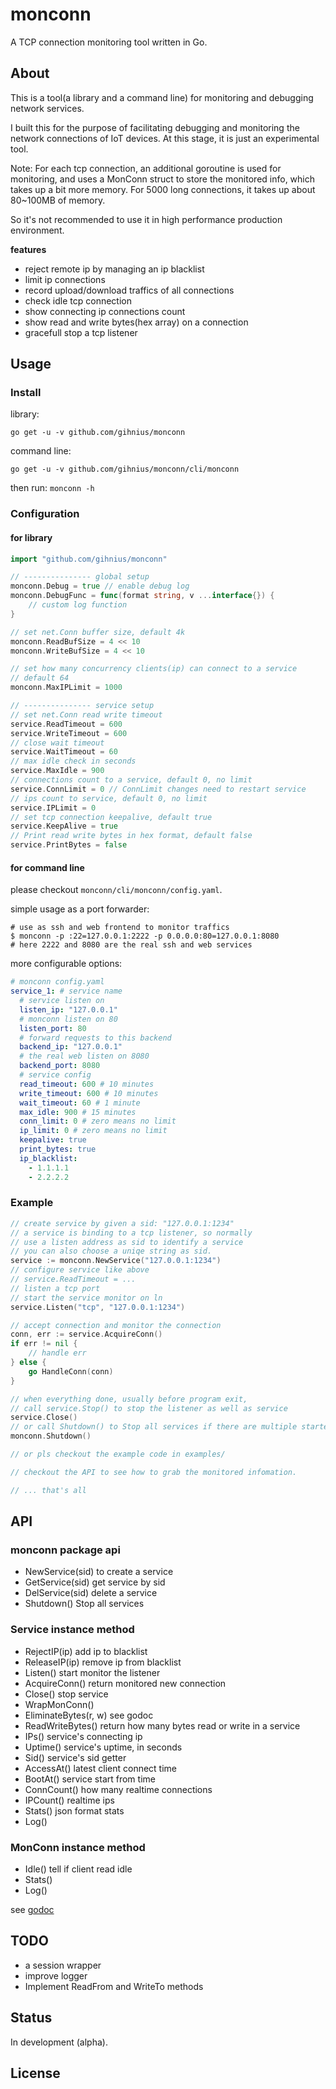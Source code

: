 # monconn

A TCP connection monitoring tool written in Go.

## About

This is a tool(a library and a command line) for monitoring and debugging network services.

I built this for the purpose of facilitating debugging and monitoring the network connections of IoT devices. At this stage, it is just an experimental tool.

Note: For each tcp connection, an additional goroutine is used for monitoring, and uses a MonConn struct to store the monitored info, which takes up a bit more memory. For 5000 long connections, it takes up about 80~100MB of memory.

So it's not recommended to use it in high performance production environment.

**features**

- reject remote ip by managing an ip blacklist
- limit ip connections
- record upload/download traffics of all connections
- check idle tcp connection
- show connecting ip connections count
- show read and write bytes(hex array) on a connection
- gracefull stop a tcp listener

## Usage

### Install

library:

`go get -u -v github.com/gihnius/monconn`

command line:

`go get -u -v github.com/gihnius/monconn/cli/monconn`

then run: `monconn -h`

### Configuration

#### for library

``` go
import "github.com/gihnius/monconn"

// --------------- global setup
monconn.Debug = true // enable debug log
monconn.DebugFunc = func(format string, v ...interface{}) {
    // custom log function
}

// set net.Conn buffer size, default 4k
monconn.ReadBufSize = 4 << 10
monconn.WriteBufSize = 4 << 10

// set how many concurrency clients(ip) can connect to a service
// default 64
monconn.MaxIPLimit = 1000

// --------------- service setup
// set net.Conn read write timeout
service.ReadTimeout = 600
service.WriteTimeout = 600
// close wait timeout
service.WaitTimeout = 60
// max idle check in seconds
service.MaxIdle = 900
// connections count to a service, default 0, no limit
service.ConnLimit = 0 // ConnLimit changes need to restart service
// ips count to service, default 0, no limit
service.IPLimit = 0
// set tcp connection keepalive, default true
service.KeepAlive = true
// Print read write bytes in hex format, default false
service.PrintBytes = false

```

#### for command line

please checkout `monconn/cli/monconn/config.yaml`.

simple usage as a port forwarder:

``` shell
# use as ssh and web frontend to monitor traffics
$ monconn -p :22=127.0.0.1:2222 -p 0.0.0.0:80=127.0.0.1:8080
# here 2222 and 8080 are the real ssh and web services

```

more configurable options:

``` yaml
# monconn config.yaml
service_1: # service name
  # service listen on
  listen_ip: "127.0.0.1"
  # monconn listen on 80
  listen_port: 80
  # forward requests to this backend
  backend_ip: "127.0.0.1"
  # the real web listen on 8080
  backend_port: 8080
  # service config
  read_timeout: 600 # 10 minutes
  write_timeout: 600 # 10 minutes
  wait_timeout: 60 # 1 minute
  max_idle: 900 # 15 minutes
  conn_limit: 0 # zero means no limit
  ip_limit: 0 # zero means no limit
  keepalive: true
  print_bytes: true
  ip_blacklist:
    - 1.1.1.1
    - 2.2.2.2

```

### Example

``` go
// create service by given a sid: "127.0.0.1:1234"
// a service is binding to a tcp listener, so normally
// use a listen address as sid to identify a service
// you can also choose a uniqe string as sid.
service := monconn.NewService("127.0.0.1:1234")
// configure service like above
// service.ReadTimeout = ...
// listen a tcp port
// start the service monitor on ln
service.Listen("tcp", "127.0.0.1:1234")

// accept connection and monitor the connection
conn, err := service.AcquireConn()
if err != nil {
    // handle err
} else {
    go HandleConn(conn)
}

// when everything done, usually before program exit,
// call service.Stop() to stop the listener as well as service
service.Close()
// or call Shutdown() to Stop all services if there are multiple started.
monconn.Shutdown()

// or pls checkout the example code in examples/

// checkout the API to see how to grab the monitored infomation.

// ... that's all

```

## API

### monconn package api

- NewService(sid) to create a service
- GetService(sid) get service by sid
- DelService(sid) delete a service
- Shutdown() Stop all services

### Service instance method

- RejectIP(ip) add ip to blacklist
- ReleaseIP(ip) remove ip from blacklist
- Listen() start monitor the listener
- AcquireConn() return monitored new connection
- Close() stop service
- WrapMonConn()
- EliminateBytes(r, w) see godoc
- ReadWriteBytes() return how many bytes read or write in a service
- IPs() service's connecting ip
- Uptime() service's uptime, in seconds
- Sid() service's sid getter
- AccessAt() latest client connect time
- BootAt() service start from time
- ConnCount() how many realtime connections
- IPCount() realtime ips
- Stats() json format stats
- Log()

### MonConn instance method

- Idle() tell if client read idle
- Stats()
- Log()

see [godoc](https://godoc.org/github.com/gihnius/monconn)

## TODO

- a session wrapper
- improve logger
- Implement ReadFrom and WriteTo methods

## Status

In development (alpha).

## License

